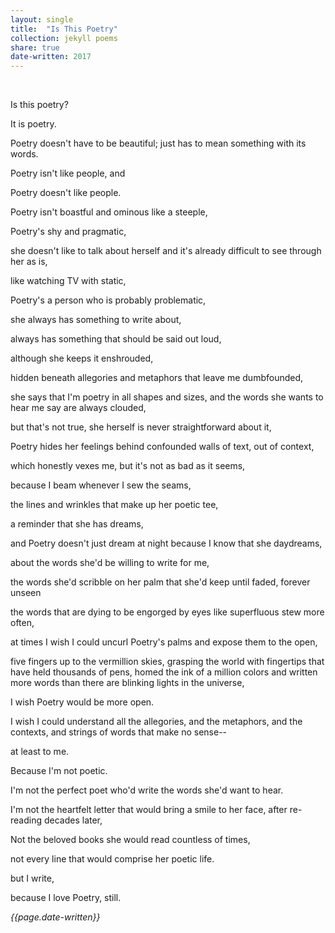 ```yaml
---
layout: single
title:  "Is This Poetry" 
collection: jekyll poems
share: true
date-written: 2017
---
```

&nbsp;
&nbsp;


<p>
Is this poetry?
</p>

<p>
It is poetry.
</p>

<p>
Poetry doesn't have to be beautiful; just has to mean something with its words.
</p>

<p>
Poetry isn't like people, and
</p>

<p>
Poetry doesn't like people.
</p>

<p>
Poetry isn't boastful and ominous like a steeple,
</p>

<p>
Poetry's shy and pragmatic,
</p>

<p>
she doesn't like to talk about herself and it's already difficult to see through her as is,
</p>

<p>
like watching TV with static,
</p>

<p>
Poetry's a person who is probably problematic,
</p>

<p>
she always has something to write about,
</p>

<p>
always has something that should be said out loud,
</p>

<p>
although she keeps it enshrouded,
</p>

<p>
hidden beneath allegories and metaphors that leave me dumbfounded,
</p>

<p>
she says that I'm poetry in all shapes and sizes, and the words she wants to hear me say are always clouded,
</p>

<p>
but that's not true, she herself is never straightforward about it,
</p>

<p>
Poetry hides her feelings behind confounded walls of text, out of context,
</p>

<p>
which honestly vexes me, but it's not as bad as it seems,
</p>

<p>
because I beam whenever I sew the seams, 
</p>

<p>
the lines and wrinkles that make up her poetic tee,
</p>

<p>
a reminder that she has dreams,
</p>

<p>
and Poetry doesn't just dream at night because I know that she daydreams,
</p>

<p>
about the words she'd be willing to write for me,
</p>

<p>
the words she'd scribble on her palm that she'd keep until faded, forever unseen
</p>

<p>
the words that are dying to be engorged by eyes like superfluous stew more often,
</p>

<p>
at times I wish I could uncurl Poetry's palms and expose them to the open,
</p>

<p>
five fingers up to the vermillion skies, grasping the world with fingertips that have held thousands of pens, homed the ink of a million colors and written more words than there are blinking lights in the universe,
</p>

<p>
I wish Poetry would be more open.
</p>

<p>
I wish I could understand all the allegories, and the metaphors, and the contexts, and strings of words that make no sense--
</p>

<p>
at least to me.
</p>

<p>
Because I'm not poetic.
</p>

<p>
I'm not the perfect poet who'd write the words she'd want to hear.
</p>

<p>
I'm not the heartfelt letter that would bring a smile to her face, after re-reading decades later,
</p>

<p>
Not the beloved books she would read countless of times,
</p>

<p>
not every line that would comprise her poetic life.
</p>
 
 <p>
but I write,
</p>

<p>
because I love Poetry, still.
</p>

<em> {{page.date-written}} </em>


